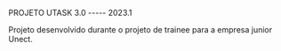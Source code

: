 PROJETO UTASK 3.0 ----- 2023.1

Projeto desenvolvido durante o projeto de trainee para a empresa junior Unect.

